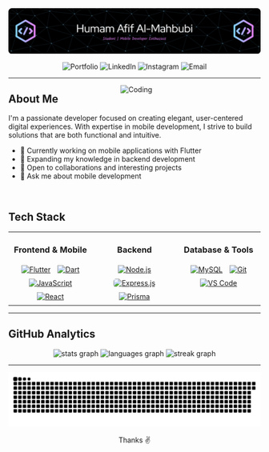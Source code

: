<div align="center">
    <img src="img/github-header-image.png" alt="Humam Afif Al-Mahbubi | Developer" />
</div>

<p align="center">
    <a href="https://humamafif-portfolio.vercel.app/" target="_blank" style="text-decoration: none;">
        <img src="https://img.shields.io/badge/Portfolio-4285F4?style=flat-square&logo=google-chrome&logoColor=white" alt="Portfolio" />
    </a>
    <a href="https://linkedin.com/in/humamafif" target="_blank" style="text-decoration: none;">
        <img src="https://img.shields.io/badge/LinkedIn-0A66C2?style=flat-square&logo=linkedin&logoColor=white" alt="LinkedIn" />
    </a>
    <a href="https://instagram.com/humamafif__" target="_blank" style="text-decoration: none;">
        <img src="https://img.shields.io/badge/Instagram-E4405F?style=flat-square&logo=instagram&logoColor=white" alt="Instagram" />
    </a>
    <a href="mailto:your.email@example.com" target="_blank" style="text-decoration: none;">
        <img src="https://img.shields.io/badge/Email-EA4335?style=flat-square&logo=gmail&logoColor=white" alt="Email" />
    </a>
</p>

---

<img align="right" alt="Coding" src="https://user-images.githubusercontent.com/74038190/229223263-cf2e4b07-2615-4f87-9c38-e37600f8381a.gif" width="280" />

## About Me

I'm a passionate developer focused on creating elegant, user-centered digital experiences. With expertise in mobile development, I strive to build solutions that are both functional and intuitive.

- 🔭 Currently working on mobile applications with Flutter
- 🌱 Expanding my knowledge in backend development
- 👯 Open to collaborations and interesting projects
- 💬 Ask me about mobile development

<br/>

## Tech Stack

<table>
    <tr>
        <td valign="top" width="33%">
            <h3 align="center">Frontend & Mobile</h3>
            <div align="center">
                <a href="https://flutter.dev/" target="_blank"><img src="https://cdn.jsdelivr.net/gh/devicons/devicon/icons/flutter/flutter-original.svg" alt="Flutter" width="36" height="36" style="margin: 5px"/></a>
                <a href="https://dart.dev/" target="_blank"><img src="https://cdn.jsdelivr.net/gh/devicons/devicon/icons/dart/dart-original.svg" alt="Dart" width="36" height="36" style="margin: 5px"/></a>
                <a href="https://developer.mozilla.org/en-US/docs/Web/JavaScript" target="_blank"><img src="https://cdn.jsdelivr.net/gh/devicons/devicon/icons/javascript/javascript-original.svg" alt="JavaScript" width="36" height="36" style="margin: 5px"/></a>
                <a href="https://reactjs.org/" target="_blank"><img src="https://cdn.jsdelivr.net/gh/devicons/devicon/icons/react/react-original.svg" alt="React" width="36" height="36" style="margin: 5px"/></a>
            </div>
        </td>
        <td valign="top" width="33%">
            <h3 align="center">Backend</h3>
            <div align="center">
                <a href="https://nodejs.org/" target="_blank"><img src="https://cdn.jsdelivr.net/gh/devicons/devicon/icons/nodejs/nodejs-original.svg" alt="Node.js" width="36" height="36" style="margin: 5px"/></a>
                <a href="https://expressjs.com/" target="_blank"><img src="https://cdn.jsdelivr.net/gh/devicons/devicon/icons/express/express-original.svg" alt="Express.js" width="36" height="36" style="margin: 5px; background-color: white; border-radius: 5px;"/></a>
                <a href="https://www.prisma.io/" target="_blank"><img src="https://cdn.jsdelivr.net/gh/devicons/devicon/icons/prisma/prisma-original.svg" alt="Prisma" width="36" height="36" style="margin: 5px"/></a>
            </div>
        </td>
        <td valign="top" width="33%">
            <h3 align="center">Database & Tools</h3>
            <div align="center">
                <a href="https://www.mysql.com/" target="_blank"><img src="https://cdn.jsdelivr.net/gh/devicons/devicon/icons/mysql/mysql-original.svg" alt="MySQL" width="36" height="36" style="margin: 5px"/></a>
                <a href="https://git-scm.com/" target="_blank"><img src="https://cdn.jsdelivr.net/gh/devicons/devicon/icons/git/git-original.svg" alt="Git" width="36" height="36" style="margin: 5px"/></a>
                <a href="https://code.visualstudio.com/" target="_blank"><img src="https://cdn.jsdelivr.net/gh/devicons/devicon/icons/vscode/vscode-original.svg" alt="VS Code" width="36" height="36" style="margin: 5px"/></a>
            </div>
        </td>
    </tr>
</table>

<!-- ---

## Projects & Contributions

<div align="center">
  <a href="https://github.com/humamafif/YOUR_PROJECT_1">
    <img src="https://github-readme-stats.vercel.app/api/pin/?username=humamafif&repo=humamafif&theme=tokyonight&hide_border=true" alt="Project 1" />
  </a>
  <a href="https://github.com/humamafif/YOUR_PROJECT_2">
    <img src="https://github-readme-stats.vercel.app/api/pin/?username=humamafif&repo=YOUR_PROJECT_2&theme=tokyonight&hide_border=true" alt="Project 2" />
  </a>
</div> -->

---

## GitHub Analytics
<div align="center">
  <img src="https://github-readme-stats.vercel.app/api?username=humamafif&hide_title=false&hide_rank=false&show_icons=true&include_all_commits=true&count_private=true&disable_animations=false&theme=tokyonight&locale=en&hide_border=false&order=1" height="150" alt="stats graph"  />
  <img src="https://github-readme-stats.vercel.app/api/top-langs?username=humamafif&locale=en&hide_title=false&layout=compact&card_width=320&langs_count=5&theme=tokyonight&hide_border=false&order=2" height="150" alt="languages graph"  />
  <img src="https://streak-stats.demolab.com?user=humamafif&locale=en&mode=daily&theme=tokyonight&hide_border=false&border_radius=5&order=3" height="150" alt="streak graph"  />
<!--   <img src="https://github-readme-activity-graph.vercel.app/graph?username=humamafif&radius=16&theme=tokyo-night&area=true&order=5&hide_title=false&hide_border=false&title_color=ffffff" height="300" alt="activity-graph graph"  /> -->
</div>

---
<div align="center">
  <img src="https://raw.githubusercontent.com/humamafif/humamafif/output/snake.svg" alt="Snake animation" />
</div>

<div align="center">
  <p>Thanks ✌️</p>
</div>
